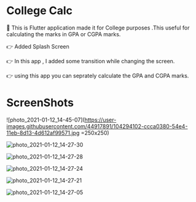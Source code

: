 # College Calc

👋 This is Flutter application made it for College purposes .This useful for calculating the marks in GPA or CGPA marks. 

👉 Added Splash Screen

👉 In this app , I added some transition while changing the screen.

👉 using this app you can seprately calculate the GPA and CGPA marks.

##

# ScreenShots

![photo_2021-01-12_14-45-07](https://user-images.githubusercontent.com/44917891/104294102-ccca0380-54e4-11eb-8d13-4d612af99571.jpg =250x250) 

![photo_2021-01-12_14-27-30](https://user-images.githubusercontent.com/44917891/104294125-d2bfe480-54e4-11eb-832f-eaf500df6eef.jpg)



![photo_2021-01-12_14-27-28](https://user-images.githubusercontent.com/44917891/104294144-d5bad500-54e4-11eb-8b1b-695e16d25f16.jpg)

![photo_2021-01-12_14-27-24](https://user-images.githubusercontent.com/44917891/104294172-dce1e300-54e4-11eb-8e07-adb5ed7e000b.jpg)

![photo_2021-01-12_14-27-21](https://user-images.githubusercontent.com/44917891/104294190-dfdcd380-54e4-11eb-971c-27a0cd5bda92.jpg)

![photo_2021-01-12_14-27-05](https://user-images.githubusercontent.com/44917891/104294202-e23f2d80-54e4-11eb-83b6-c5e9d3c0283b.jpg)

